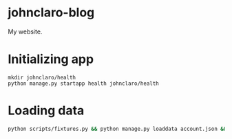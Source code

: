 # johnclaro-blog
My website.

# Initializing app

```
mkdir johnclaro/health
python manage.py startapp health johnclaro/health
```

# Loading data
```bash
python scripts/fixtures.py && python manage.py loaddata account.json && python manage.py loaddata survey.json
```